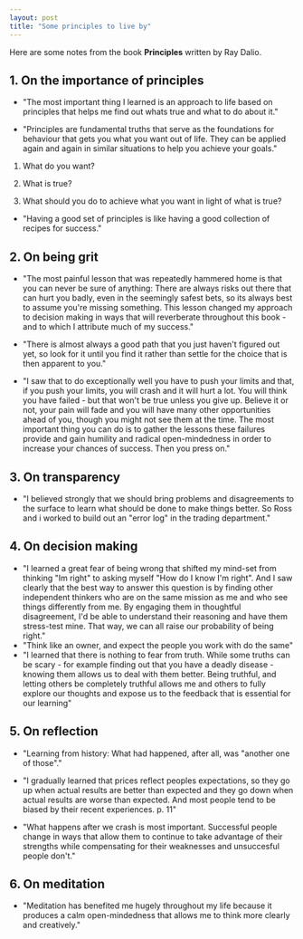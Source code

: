 ```yaml
---
layout: post
title: "Some principles to live by"
---
```


Here are some notes from the book **Principles** written by Ray Dalio.

## 1. On the importance of principles

  

- "The most important thing I learned is an approach to life based on principles that helps me find out whats true and what to do about it."

  

- "Principles are fundamental truths that serve as the foundations for behaviour that gets you what you want out of life. They can be applied again and again in similar situations to help you achieve your goals."

  

1) What do you want?

  

2) What is true?

  

3) What should you do to achieve what you want in light of what is true?

  

- "Having a good set of principles is like having a good collection of recipes for success."

  

## 2. On being grit

  

- "The most painful lesson that was repeatedly hammered home is that you can never be sure of anything: There are always risks out there that can hurt you badly, even in the seemingly safest bets, so its always best to assume you're missing something. This lesson changed my approach to decision making in ways that will reverberate throughout this book - and to which I attribute much of my success."

  

- "There is almost always a good path that you just haven't figured out yet, so look for it until you find it rather than settle for the choice that is then apparent to you."

  

- "I saw that to do exceptionally well you have to push your limits and that, if you push your limits, you will crash and it will hurt a lot. You will think you have failed - but that won't be true unless you give up. Believe it or not, your pain will fade and you will have many other opportunities ahead of you, though you might not see them at the time. The most important thing you can do is to gather the lessons these failures provide and gain humility and radical open-mindedness in order to increase your chances of success. Then you press on."

  

## 3. On transparency

  

- "I believed strongly that we should bring problems and disagreements to the surface to learn what should be done to make things better. So Ross and i worked to build out an "error log" in the trading department."

  

## 4. On decision making

  

- "I learned a great fear of being wrong that shifted my mind-set from thinking "Im right" to asking myself "How do I know I'm right". And I saw clearly that the best way to answer this question is by finding other independent thinkers who are on the same mission as me and who see things differently from me. By engaging them in thoughtful disagreement, I'd be able to understand their reasoning and have them stress-test mine. That way, we can all raise our probability of being right."
- "Think like an owner, and expect the people you work with do the same"
- "I learned that there is nothing to fear from truth. While some truths can be scary - for example finding out that you have a deadly disease - knowing them allows us to deal with them better. Being truthful, and letting others be completely truthful allows me and others to fully explore our thoughts and expose us to the feedback that is essential for our learning"

  

## 5. On reflection

  

- "Learning from history: What had happened, after all, was "another one of those"."

  

- "I gradually learned that prices reflect peoples expectations, so they go up when actual results are better than expected and they go down when actual results are worse than expected. And most people tend to be biased by their recent experiences. p. 11"

  

- "What happens after we crash is most important. Successful people change in ways that allow them to continue to take advantage of their strengths while compensating for their weaknesses and unsuccesful people don't."

  

## 6. On meditation

  

- "Meditation has benefited me hugely throughout my life because it produces a calm open-mindedness that allows me to think more clearly and creatively."